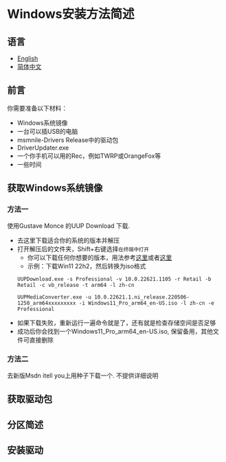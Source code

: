 # Windows安装方法简述
## 语言
- [English](WindowsInstallation.md)  
- [简体中文](安装Windows简述.md)  

## 前言
  你需要准备以下材料：
  - Windows系统镜像
  - 一台可以插USB的电脑
  - msmnile-Drivers Release中的驱动包
  - DriverUpdater.exe
  - 一个你手机可以用的Rec，例如TWRP或OrangeFox等
  - 一些时间

## 获取Windows系统镜像
### 方法一
  使用Gustave Monce 的UUP Download 下载.
  - 去这里下载适合你的系统的版本并解压
  - 打开解压后的文件夹，Shift+右键选择`在终端中打开`
    + 你可以下载任何你想要的版本，用法参考[这里](https://github.com/gus33000/UUPMediaCreator#usage)或者[这里](https://github.com/WOA-Project/SurfaceDuo-Guides/blob/main/CreateWindowsISO.md)
    + 示例：下载Win11 22h2，然后转换为iso格式
    ```
    UUPDownload.exe -s Professional -v 10.0.22621.1105 -r Retail -b Retail -c vb_release -t arm64 -l zh-cn

    UUPMediaConverter.exe -u 10.0.22621.1.ni_release.220506-1250_arm64xxxxxxxxx -i Windows11_Pro_arm64_en-US.iso -l zh-cn -e Professional
    ```
  - 如果下载失败，重新运行一遍命令就是了，还有就是检查存储空间是否足够
  - 成功后你会找到一个Windows11_Pro_arm64_en-US.iso, 保留备用，其他文件可直接删除

### 方法二
  去新版Msdn itell you上用种子下载一个. 不提供详细说明

## 获取驱动包
## 分区简述
## 安装驱动